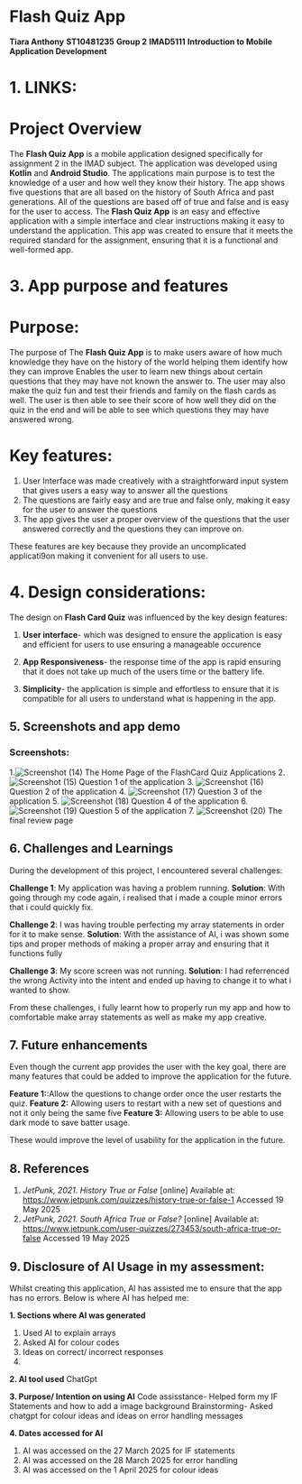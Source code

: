 # Flash Quiz App
**Tiara Anthony**
**ST10481235**
**Group 2**
**IMAD5111**
**Introduction to Mobile Application Development**

# 1. LINKS:


# Project Overview
The **Flash Quiz App** is a mobile application designed specifically for assignment 2 in the IMAD subject.
The application was developed using **Kotlin** and **Android Studio**.
The applications main purpose is to test the knowledge of a user and how well they know their history. 
The app shows five questions that are all based on the history of South Africa and past generations. All of the questions are based off of true and false and is easy for the user to access.
The **Flash Quiz App** is an easy and effective application with a simple interface and clear instructions making it easy to understand the application.
This app was created to ensure that it meets the required standard for the assignment, ensuring that it is a functional and well-formed app.

 # 3. App purpose and features
# Purpose:
The purpose of The **Flash Quiz App** is to make users aware of how much knowledge they have on the history of the world helping them identify how they can improve 
Enables the user to learn new things about certain questions that they may have not known the answer to.
The user may also make the quiz fun and test their friends and family on the flash cards as well.
The user is then able to see their score of how well they did on the quiz in the end and will be able to see which questions they may have answered wrong.

# Key features:
1. User Interface was made creatively with a straightforward input system that gives users a easy way to answer all the questions
2. The questions are fairly easy and are true and false only, making it easy for the user to answer the questions
3. The app gives the user a proper overview of the questions that the user answered correctly and the questions they can improve on.

These features are key because they provide an uncomplicated applicati9on making it convenient for all users to use.

 # 4. Design considerations:
The design on **Flash Card Quiz** was influenced by the key design features:
1. **User interface**- which was designed to ensure the application is easy and efficient for users to use ensuring a manageable occurence
   
2. **App Responsiveness**- the response time of the app is rapid ensuring that it does not take up much of the users time or the battery life.
 
3. **Simplicity**- the application is simple and effortless to ensure that it is compatible for all users to understand what is happening in the app.

## 5. Screenshots and app demo
### Screenshots:
1.![Screenshot (14)](https://github.com/user-attachments/assets/073aca57-79a0-4a8c-98f0-0c0cfe74b4b4)
The Home Page of the FlashCard Quiz Applications
2. ![Screenshot (15)](https://github.com/user-attachments/assets/d5557818-99d3-44bb-a3f8-d7e3f038fc1e)
Question 1 of the application
3. ![Screenshot (16)](https://github.com/user-attachments/assets/1837d31e-6de1-42cb-a6b5-3aab6a8d6d58)
Question 2 of the application
4. ![Screenshot (17)](https://github.com/user-attachments/assets/98707e35-e8b2-4794-8744-a27a46bc210b)
Question 3 of the application
5. ![Screenshot (18)](https://github.com/user-attachments/assets/5919d44e-6686-4030-9b80-2d2e9ee7c071)
Question 4 of the application
6. ![Screenshot (19)](https://github.com/user-attachments/assets/d54c92cf-630b-4ee2-95bc-b37b22922d23)
Question 5 of the application
7. ![Screenshot (20)](https://github.com/user-attachments/assets/08e02b40-24da-4f57-bbea-b03aba247ec6)
The final review page

 ## 6. Challenges and Learnings
During the development of this project, I encountered several challenges:

**Challenge 1**: My application was having a problem running.
**Solution**: With going through my code again, i realised that i made a couple minor errors that i could quickly fix.

**Challenge 2**: I was having trouble perfecting my array statements in order for it to make sense.
**Solution**: With the assistance of AI, i was shown some tips and proper methods of making a proper array and ensuring that it functions fully

**Challenge 3**: My score screen was not running.
**Solution**: I had referrenced the wrong Activity into the intent and ended up having to change it to what i wanted to show.

From these challenges, i fully learnt how to properly run my app and how to comfortable make array statements as well as make my app creative.

## 7. Future enhancements
Even though the current app provides the user with the key goal, there are many features that could be added to improve the application for the future.

**Feature 1:**:Allow the questions to change order once the user restarts the quiz.
**Feature 2:** Allowing users to restart with a new set of questions and not it only being the same five
**Feature 3:** Allowing users to be able to use dark mode to save batter usage.

These would improve the level of usability for the application in the future.

## 8. References
1. *JetPunk, 2021. History True or False* [online]
   Available at: https://www.jetpunk.com/quizzes/history-true-or-false-1 Accessed 19 May 2025
2. *JetPunk, 2021. South Africa True or False?* [online]
   Available at: https://www.jetpunk.com/user-quizzes/273453/south-africa-true-or-false Accessed 19 May 2025

## 9. Disclosure of AI Usage in my assessment:
Whilst creating this application, AI has assisted me to ensure that the app has no errors. Below is where AI has helped me:

**1. Sections where AI was generated**
1. Used AI to explain arrays
2. Asked AI for colour codes
3. Ideas on correct/ incorrect responses
4. 

**2. AI tool used**
ChatGpt

**3. Purpose/ Intention on using AI**
Code assisstance- Helped form my IF Statements and how to add a image background
Brainstorming- Asked chatgpt for colour ideas and ideas on error handling messages


**4. Dates accessed for AI**
1. AI was accessed on the 27 March 2025 for IF statements
2. AI was accessed on the 28 March 2025 for error handling 
3. AI was accessed on the 1 April 2025 for colour ideas


